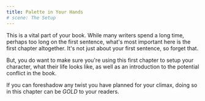 ```yaml
---
title: Palette in Your Hands
# scene: The Setup
---
```


This is a vital part of your book. While many writers spend a long time, perhaps too long on the first sentence, what's most important here is the first chapter altogether. It's not just about your first sentence, so forget that.

But, you do want to make sure you're using this first chapter to setup your character, what their life looks like, as well as an introduction to the potential conflict in the book.

If you can foreshadow any twist you have planned for your climax, doing so in this chapter can be _GOLD_ to your readers.
